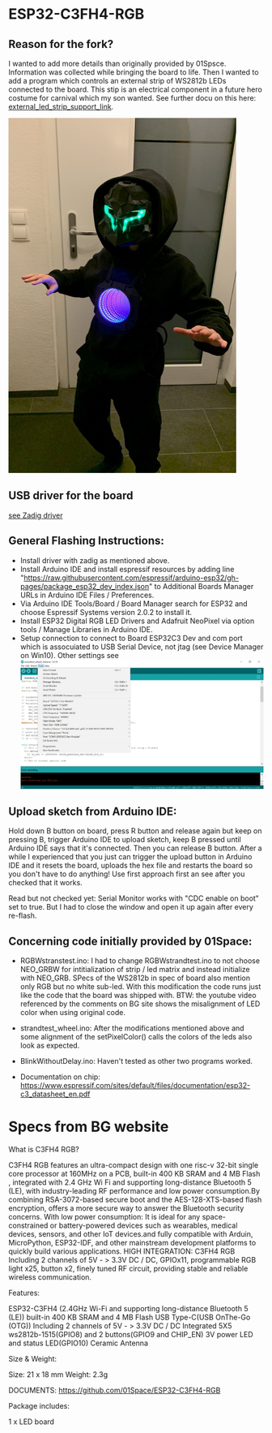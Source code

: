 # ESP32-C3FH4-RGB 

## Reason for the fork?
I wanted to add more details than originally provided by 01Spsce. 
Information was collected while bringing the board to life. 
Then I wanted to add a program which controls an external strip of WS2812b LEDs connected to the board.
This stip is an electrical component in a future hero costume for carnival which my son wanted. 
See further docu on this here: [external_led_strip_support_link](external_led_strip_support/README.md).

<img src="resources/HeroCostume_thumb.JPG" width="450" height="700" />

## USB driver for the board
[see Zadig driver](https://zadig.akeo.ie/)

## General Flashing Instructions:
* Install driver with zadig as mentioned above.
* Install Arduino IDE and install espressif resources by adding line 
"https://raw.githubusercontent.com/espressif/arduino-esp32/gh-pages/package_esp32_dev_index.json"
to Additional Boards Manager URLs in Arduino IDE Files / Preferences.
* Via Arduino IDE Tools/Board / Board Manager search for ESP32 and choose Espressif Systems version 2.0.2 to install it.
* Install ESP32 Digital RGB LED Drivers and Adafruit NeoPixel via option tools / Manage Libraries in Arduino IDE.
* Setup connection to connect to Board ESP32C3 Dev and com port which is assocuiated to USB Serial Device, not jtag (see Device Manager on Win10). 
Other settings see 
![settings](resources/settings.jpg)

## Upload sketch from Arduino IDE:
Hold down B button on board, press R button and release again but keep on pressing B, trigger Arduino IDE to upload sketch, keep B pressed until Arduino IDE says that it's connected. Then you can release B button. After a while I experienced that you just can trigger the upload button in Arduino IDE and it resets the board, uploads the hex file and restarts the board so you don't have to do anything! Use first approach first an see after you checked that it works.

Read but not checked yet: 
Serial Monitor works with "CDC enable on boot" set to true. But I had to close the window and open it up again after every re-flash. 

## Concerning code initially provided by 01Space:
* RGBWstranstest.ino:
I had to change RGBWstrandtest.ino to not choose NEO_GRBW for intitialization of strip / led matrix and instead initialize with NEO_GRB. SPecs of the WS2812b in spec of board also mention only RGB but no white sub-led. With this modification the code runs just like the code that the board was shipped with.
BTW: the youtube video referenced by the comments on BG site shows the misalignment of LED color when using original code.

* strandtest_wheel.ino:
After the modifications mentioned above and some alignment of the setPixelColor() calls the colors of the leds also look as expected.

* BlinkWithoutDelay.ino:
Haven't tested as other two programs worked. 

* Documentation on chip:
https://www.espressif.com/sites/default/files/documentation/esp32-c3_datasheet_en.pdf

# Specs from BG website
What is C3FH4 RGB? 

C3FH4 RGB features an ultra-compact design with one risc-v 32-bit single core processor at 160MHz on a PCB, built-in 400 KB SRAM and 4 MB Flash , integrated with 2.4 GHz Wi Fi and supporting long-distance Bluetooth 5 (LE), with industry-leading RF performance and low power consumption.By combining RSA-3072-based secure boot and the AES-128-XTS-based flash encryption, offers a more secure way to answer the Bluetooth security concerns.
With low power consumption: It is ideal for any space-constrained or battery-powered devices such as wearables, medical devices, sensors, and other IoT devices.and fully compatible with Arduin, MicroPython, ESP32-IDF, and other mainstream development platforms to quickly build various applications.
HIGH INTEGRATION: C3FH4 RGB Including 2 channels of 5V - > 3.3V DC / DC, GPIOx11, programmable RGB light x25, button x2, finely tuned RF circuit, providing stable and reliable wireless communication. 

Features:

ESP32-C3FH4 (2.4GHz Wi-Fi and supporting long-distance Bluetooth 5 (LE))
built-in 400 KB SRAM and 4 MB Flash
USB Type-C(USB OnThe-Go (OTG))
Including 2 channels of 5V - > 3.3V DC / DC
Integrated 5X5 ws2812b-1515(GPIO8) and 2 buttons(GPIO9 and CHIP_EN)
3V power LED and status LED(GPIO10)
Ceramic Antenna

Size & Weight:
 
Size: 21 x 18 mm
Weight: 2.3g

DOCUMENTS:
https://github.com/01Space/ESP32-C3FH4-RGB 

Package includes:

1 x LED board